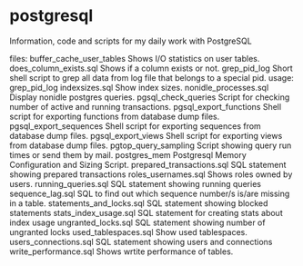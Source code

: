 postgresql
==========
Information, code and scripts for my daily work with PostgreSQL

files:
buffer_cache_user_tables	Shows I/O statistics on user tables.
does_column_exists.sql		Shows if a column exists or not.
grep_pid_log			Short shell script to grep all data from log file that belongs to a special pid.
				usage: grep_pid_log <UID>
indexsizes.sql			Show index sizes.
nonidle_processes.sql		Display nonidle postgres queries.
pgsql_check_queries		Script for checking number of active and running transactions.
pgsql_export_functions		Shell script for exporting functions from database dump files.
pgsql_export_sequences		Shell script for exporting sequences from database dump files.
pgsql_export_views		Shell script for exporting views from database dump files.
pgtop_query_sampling		Script showing query run times or send them by mail.
postgres_mem			Postgresql Memory Configuration and Sizing Script.
prepared_transactions.sql       SQL statement showing prepared transactions
roles_usernames.sql		Shows roles owned by users.
running_queries.sql             SQL statement showing running queries
sequence_lag.sql		SQL to find out which sequence number/s is/are missing in a table.
statements_and_locks.sql        SQL statement showing blocked statements
stats_index_usage.sql           SQL statement for creating stats about index usage
ungranted_locks.sql             SQL statement showing number of ungranted locks
used_tablespaces.sql		Show used tablespaces.
users_connections.sql           SQL statement showing users and connections
write_performance.sql		Shows wrtite performance of tables.
